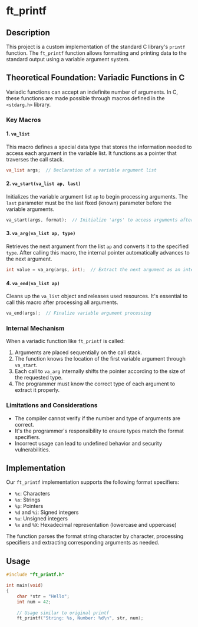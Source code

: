 # ft_printf

## Description
This project is a custom implementation of the standard C library's `printf` function. The `ft_printf` function allows formatting and printing data to the standard output using a variable argument system.

## Theoretical Foundation: Variadic Functions in C

Variadic functions can accept an indefinite number of arguments. In C, these functions are made possible through macros defined in the `<stdarg.h>` library.

### Key Macros

#### 1. `va_list`
This macro defines a special data type that stores the information needed to access each argument in the variable list. It functions as a pointer that traverses the call stack.

```c
va_list args;  // Declaration of a variable argument list
```

#### 2. `va_start(va_list ap, last)`
Initializes the variable argument list `ap` to begin processing arguments. The `last` parameter must be the last fixed (known) parameter before the variable arguments.

```c
va_start(args, format);  // Initialize 'args' to access arguments after 'format'
```

#### 3. `va_arg(va_list ap, type)`
Retrieves the next argument from the list `ap` and converts it to the specified `type`. After calling this macro, the internal pointer automatically advances to the next argument.

```c
int value = va_arg(args, int);  // Extract the next argument as an integer
```

#### 4. `va_end(va_list ap)`
Cleans up the `va_list` object and releases used resources. It's essential to call this macro after processing all arguments.

```c
va_end(args);  // Finalize variable argument processing
```

### Internal Mechanism

When a variadic function like `ft_printf` is called:

1. Arguments are placed sequentially on the call stack.
2. The function knows the location of the first variable argument through `va_start`.
3. Each call to `va_arg` internally shifts the pointer according to the size of the requested type.
4. The programmer must know the correct type of each argument to extract it properly.

### Limitations and Considerations

- The compiler cannot verify if the number and type of arguments are correct.
- It's the programmer's responsibility to ensure types match the format specifiers.
- Incorrect usage can lead to undefined behavior and security vulnerabilities.

## Implementation

Our `ft_printf` implementation supports the following format specifiers:

- `%c`: Characters
- `%s`: Strings
- `%p`: Pointers
- `%d` and `%i`: Signed integers
- `%u`: Unsigned integers
- `%x` and `%X`: Hexadecimal representation (lowercase and uppercase)

The function parses the format string character by character, processing specifiers and extracting corresponding arguments as needed.

## Usage

```c
#include "ft_printf.h"

int main(void)
{
    char *str = "Hello";
    int num = 42;
    
    // Usage similar to original printf
    ft_printf("String: %s, Number: %d\n", str, num);
